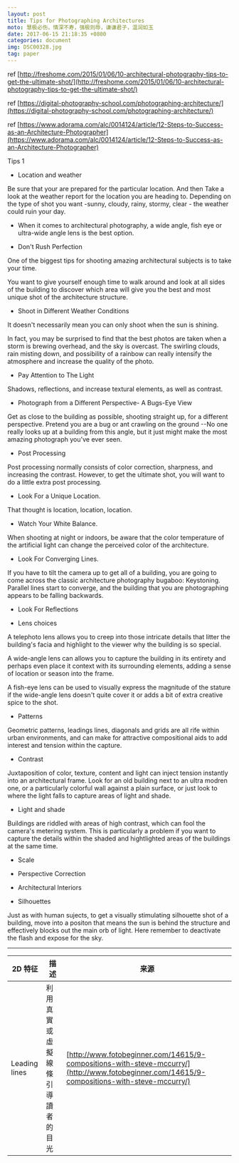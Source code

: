 ```yaml
---
layout: post
title: Tips for Photographing Architectures
moto: 慧极必伤，情深不寿，强极则辱，谦谦君子，温润如玉
date: 2017-06-15 21:18:35 +0800
categories: document
img: DSC00328.jpg
tag: paper
---
```



ref [http://freshome.com/2015/01/06/10-architectural-photography-tips-to-get-the-ultimate-shot/](http://freshome.com/2015/01/06/10-architectural-photography-tips-to-get-the-ultimate-shot/)

ref [https://digital-photography-school.com/photographing-architecture/](https://digital-photography-school.com/photographing-architecture/)

ref [https://www.adorama.com/alc/0014124/article/12-Steps-to-Success-as-an-Architecture-Photographer](https://www.adorama.com/alc/0014124/article/12-Steps-to-Success-as-an-Architecture-Photographer)

Tips 1


* Location and weather

Be sure that your are prepared for the particular location. And then Take a look at the weather report for the location you are heading to. Depending on the type of shot you want -sunny, cloudy, rainy, stormy, clear - the weather could ruin your day.

* When it comes to architectural photography, a wide angle, fish eye or ultra-wide angle lens is the best option.

* Don't Rush Perfection

One of the biggest tips for shooting amazing architectural subjects is to take your time.

You want to give yourself enough time to walk around and look at all sides of the building to discover which area will give you the best and most unique shot of the architecture structure.

* Shoot in Different Weather Conditions

It doesn't necessarily mean you can only shoot when the sun is shining.

In fact, you may be surprised to find that the best photos are taken when a storm is brewing overhead, and the sky is overcast. The swirling clouds, rain misting down, and possibility of a rainbow can really intensify the atmosphere and increase the quality of the photo.

* Pay Attention to The Light

Shadows, reflections, and increase textural elements, as well as contrast.

* Photograph from a Different Perspective- A Bugs-Eye View

Get as close to the building as possible, shooting straight up, for a different perspective. Pretend you are a bug or ant crawling on the ground --No one really looks up at a building from this angle, but it just might make the most amazing photograph you've ever seen.

* Post Processing

Post processing normally consists of color correction, sharpness, and increasing the contrast. However, to get the ultimate shot, you will want to do a little extra post processing.


* Look For a Unique Location.

That thought is location, location, location.

* Watch Your White Balance.

When shooting at night or indoors, be aware that the color temperature of the artificial light can change the perceived color of the architecture.

* Look For Converging Lines.

If you have to tilt the camera up to get all of a building, you are going to come across the classic architecture photography bugaboo: Keystoning. Parallel lines start to converge, and the building that you are photographing appears to be falling backwards.

* Look For Reflections

* Lens choices

A telephoto lens allows you to creep into those intricate details that litter the building's facia and highlight to the viewer why the building is so special. 

A wide-angle lens can allows you to capture the building in its entirety and perhaps even place it context with its surrounding elements, adding a sense of location or season into the frame.

A fish-eye lens can be used to visually express the magnitude of the stature if the wide-angle lens doesn't quite cover it or adds a bit of extra creative spice to the shot.

* Patterns

Geometric patterns, leadings lines, diagonals and grids are all rife within urban environments, and can make for attractive compositional aids to add interest and tension within the capture.

* Contrast

Juxtaposition of color, texture, content and light can inject tension instantly into an architectural frame. Look for an old building next to an ultra modren one, or a particularly colorful wall against a plain surface, or just look to where the light falls to capture areas of light and shade.

* Light and shade

Buildings are riddled with areas of high contrast, which can fool the camera's metering system. This is particularly a problem if you want to capture the details within the shaded and hightlighted areas of the buildings at the same time.

* Scale

* Perspective Correction

* Architectural Interiors

* Silhouettes

Just as with human sujects, to get a visually stimulating silhouette shot of a building, move into a positon that means the sun is behind the structure and effectively blocks out the main orb of light. Here remember to deactivate the flash and expose for the sky.

--------------


2D 特征 | 描述 | 来源
-------|----------|------
Leading lines | 利用真實或虛擬線條引導讀者的目光 | [http://www.fotobeginner.com/14615/9-compositions-with-steve-mccurry/](http://www.fotobeginner.com/14615/9-compositions-with-steve-mccurry/)
